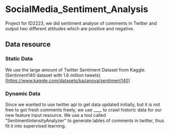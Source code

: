 # SocialMedia_Sentiment_Analysis


Project for ID2223, we did sentiment analyse of comments in Twitter and output two different attitudes which are positive and negative.

## Data resource
### Static Data
We use the large amount of Twitter Sentiment Dataset from Kaggle. (Sentiment140 dataset with 1.6 million tweets)[https://www.kaggle.com/datasets/kazanova/sentiment140]
### Dynamic Data
Since we wanted to use twitter api to get data updated initially, but it is not free to got fresh comments freely, we use ____ to crawl historic data for our new feature input resource. We use a tool called "SentimentIntensityAnalyzer" to generate lables of comments in twitter, thus fit it into supervised learning.
